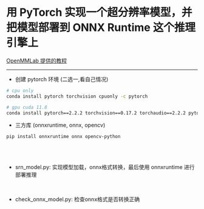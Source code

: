 # 用 PyTorch 实现一个超分辨率模型，并把模型部署到 ONNX Runtime 这个推理引擎上


[OpenMMLab 提供的教程](https://mmdeploy.readthedocs.io/zh-cn/latest/tutorial/01_introduction_to_model_deployment.html)

---

- 创建 pytorch 环境 (二选一,看自己情况)
```bash
# cpu only
conda install pytorch torchvision cpuonly -c pytorch

# gpu cuda 11.8
conda install pytorch==2.2.2 torchvision==0.17.2 torchaudio==2.2.2 pytorch-cuda=11.8 -c pytorch -c nvidia
```

- 三方库 (onnxruntime, onnx, opencv)
```bash
pip install onnxruntime onnx opencv-python
```

<br>
<br>


- srn_model.py: 实现模型加载，onnx格式转换，最后使用 onnxruntime 进行部署推理

<br>

- check_onnx_model.py: 检查onnx格式是否转换正确